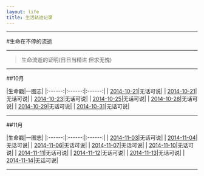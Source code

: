 ```yaml
---
layout: life
title: 生活轨迹记录
---
```


-----------------------------------------------

#生命在不停的流逝

******
> 生命流逝的证明(日日当精进 但求无愧)

******
##10月

|生命戳|一图志|
|:------:|:------:|:------:|
| [2014-10-21](/life/2014/10/2014-10-21.html)|无话可说|
| [2014-10-21](/life/2014/10/2014-10-21.html)|无话可说|
| [2014-10-23](/life/2014/10/2014-10-23.html)|无话可说|
| [2014-10-25](/life/2014/10/2014-10-25.html)|无话可说|
| [2014-10-28](/life/2014/10/2014-10-28.html)|无话可说|
| [2014-10-29](/life/2014/10/2014-10-29.html)|无话可说|
| [2014-10-31](/life/2014/10/2014-10-31.html)|无话可说|

******
##11月

|生命戳|一图志|
|:------:|:------:|:------:|
| [2014-11-03](/life/2014/11/2014-11-03.html)|无话可说|
| [2014-11-04](/life/2014/11/2014-11-04.html)|无话可说|
| [2014-11-06](/life/2014/11/2014-11-06.html)|无话可说|
| [2014-11-07](/life/2014/11/2014-11-07.html)|无话可说|
| [2014-11-10](/life/2014/11/2014-11-10.html)|无话可说|
| [2014-11-11](/life/2014/11/2014-11-11.html)|无话可说|
| [2014-11-12](/life/2014/11/2014-11-12.html)|无话可说|
| [2014-11-13](/life/2014/11/2014-11-13.html)|无话可说|
| [2014-11-14](/life/2014/11/2014-11-14.html)|无话可说|

******

